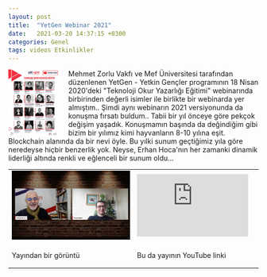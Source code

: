 ```yaml
---
layout: post
title:  "YetGen Webinar 2021"
date:   2021-03-20 14:37:15 +0300
categories: Genel
tags: videos Etkinlikler
---
```


<img align="left" src="/assets/yetgen_210320_poster_400.jpg" style="width:20%; padding-right:20px"> Mehmet Zorlu Vakfı ve Mef Üniversitesi tarafından düzenlenen YetGen - Yetkin Gençler programının 18 Nisan 2020'deki "Teknoloji Okur Yazarlığı Eğitimi" webinarında birbirinden değerli isimler ile birlikte bir webinarda yer almıştım.. Şimdi aynı webinarın 2021 versiyonunda da konuşma fırsatı buldum.. Tabii bir yıl önceye göre pekçok değişim yaşadık. Konuşmamın başında da değindiğim gibi bizim bir yılımız kimi hayvanların 8-10 yılına eşit. Blockchain alanında da bir nevi öyle. Bu yılki sunum geçtiğimiz yıla göre neredeyse hiçbir benzerlik yok. Neyse, Erhan Hoca'nın her zamanki dinamik liderliği altında renkli ve eğlenceli bir sunum oldu... 
&nbsp;

<table><tr><td style="width:50%">
<img src="/assets/yetgen_210320_800.jpg">
</td>
<td style="width:50%">
<iframe width="224" height="126" src="https://www.youtube.com/embed/UCOqBGiCtCU?t=10192" frameborder="0" allowfullscreen></iframe></td></tr>
<tr><td style="width:50%; vertical-align:top">
<p>
Yayından bir görüntü 
</p></td>
<td style="width:50%; vertical-align:top">
<p>Bu da yayının YouTube linki</p>
</td></tr> 
</table>
